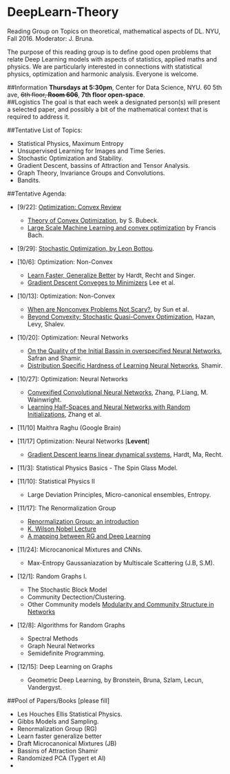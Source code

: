 # DeepLearn-Theory
Reading Group on Topics on theoretical, mathematical aspects of DL.
NYU, Fall 2016. Moderator: J. Bruna.

The purpose of this reading group is to define good open problems that relate 
Deep Learning models with aspects of statistics, applied maths and physics.
We are particularly interested in connections with statistical physics, optimization 
and harmonic analysis. Everyone is welcome.

##Information 
**Thursdays at 5:30pm**, Center for Data Science, NYU. 60 5th ave, ~~6th floor, **Room 606**~~, **7th floor open-space**.  
##Logistics 
The goal is that each week a designated person(s) will present a selected paper, 
and possibly a bit of the mathematical context that is required to address it. 

##Tentative List of Topics:
  - Statistical Physics, Maximum Entropy 
  - Unsupervised Learning for Images and Time Series. 
  - Stochastic Optimization and Stability.
  - Gradient Descent, bassins of Attraction and Tensor Analysis.
  - Graph Theory, Invariance Groups and Convolutions.
  - Bandits.
  
##Tentative Agenda:
  - [9/22]: [Optimization: Convex Review](Lec1_joan/)
    - [Theory of Convex Optimization](https://pdfs.semanticscholar.org/6505/a994da58234499dd7a8546bc07d9fd596518.pdf), by S. Bubeck.
    - [Large Scale Machine Learning and convex optimization](http://www.di.ens.fr/~fbach/#tutorials) by Francis Bach. 
  - [9/29]: [Stochastic Optimization, by Leon Bottou](Lec2_leonbottou.pdf).  
  - [10/6]: Optimization: Non-Convex
    - [Learn Faster, Generalize Better](https://arxiv.org/abs/1509.01240) by Hardt, Recht and Singer.
    - [Gradient Descent Conveges to Minimizers](https://pdfs.semanticscholar.org/9b8b/e6c3ebd7a79975067214e5eaea05d4ac2384.pdf) Lee et al.
  - [10/13]: Optimization: Non-Convex     
    - [When are Nonconvex Problems Not Scary?](http://arxiv.org/pdf/1510.06096v2.pdf), by Sun et al.
    - [Beyond Convexity: Stochastic Quasi-Convex Optimization](https://arxiv.org/abs/1507.02030), Hazan, Levy, Shalev.
  - [10/20]: Optimization: Neural Networks
    - [On the Quality of the Initial Bassin in overspecified Neural Networks](http://arxiv.org/abs/1511.04210), Safran and Shamir.
    - [Distribution Specific Hardness of Learning Neural Networks](http://arxiv.org/pdf/1609.01037v1.pdf), Shamir.
  - [10/27]: Optimization: Neural Networks
    - [Convexified Convolutional Neural Networks](http://arxiv.org/pdf/1609.01000v1.pdf), Zhang, P.Liang, M. Wainwright.
    - [Learning Half-Spaces and Neural Networks with Random Initializations](http://arxiv.org/pdf/1511.07948v1.pdf), Zhang et al.
    
  - [11/10] Maithra Raghu (Google Brain)  
    
  - [11/17] Optimization: Neural Networks [**Levent**]
    - [Gradient Descent learns linear dynamical systems](http://128.84.21.199/pdf/1609.05191.pdf), Hardt, Ma, Recht.


   - [11/3]: Statistical Physics Basics
    - The Spin Glass Model.
  - [11/10]: Statistical Physics II
    - Large Deviation Principles, Micro-canonical ensembles, Entropy.
  - [11/17]: The Renormalization Group
    - [Renormalization Group: an introduction](http://www-math.unice.fr/~patras/CargeseConference/ACQFT09_JZinnJustin.pdf)
    - [K. Wilson Nobel Lecture](http://www.nobelprize.org/nobel_prizes/physics/laureates/1982/wilson-lecture.pdf)
    - [A mapping between RG and Deep Learning](http://arxiv.org/pdf/1410.3831v1.pdf)
  - [11/24]: Microcanonical Mixtures and CNNs.
    - Max-Entropy Gaussaniazation by Multiscale Scattering (J.B, S.M). 
  - [12/1]: Random Graphs I.   
    - The Stochastic Block Model
    - Community Dectection/Clustering.
    - Other Community models [Modularity and Community Structure in Networks](http://www.pnas.org/content/103/23/8577.full.pdf) 
  - [12/8]: Algorithms for Random Graphs
    - Spectral Methods
    - Graph Neural Networks
    - Semidefinite Programming. 
  - [12/15]: Deep Learning on Graphs
    - Geometric Deep Learning, by Bronstein, Bruna, Szlam, Lecun, Vandergyst.

##Pool of Papers/Books [please fill]
  - Les Houches Ellis Statistical Physics.
  - Gibbs Models and Sampling.
  - Renormalization Group (RG)
  - Learn faster generalize better
  - Draft Microcanonical Mixtures (JB)
  - Bassins of Attraction Shamir
  - Randomized PCA (Tygert et Al)
  - 


